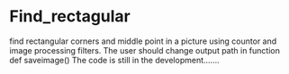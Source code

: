 # Find_rectagular
find  rectangular corners and middle point in a picture using countor and image processing filters.
The user should change output path in function def saveimage()
The code is still in the development.......
